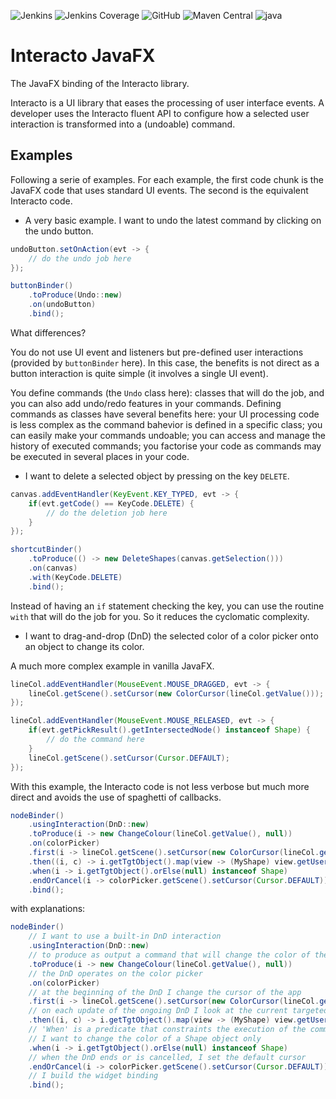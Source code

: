 
![Jenkins](https://img.shields.io/jenkins/build?jobUrl=https%3A%2F%2Fci.inria.fr%2Fmalai%2Fjob%2Finteracto-javafx&style=for-the-badge)
![Jenkins Coverage](https://img.shields.io/jenkins/coverage/jacoco?jobUrl=https%3A%2F%2Fci.inria.fr%2Fmalai%2Fjob%2Finteracto-javafx&style=for-the-badge) 
![GitHub](https://img.shields.io/github/license/interacto/interacto-javafx?style=for-the-badge)
![Maven Central](https://img.shields.io/maven-central/v/io.github.interacto/interacto-javafx?style=for-the-badge)
![java](https://img.shields.io/badge/java-11-green?style=for-the-badge)



# Interacto JavaFX

The JavaFX binding of the Interacto library.

Interacto is a UI library that eases the processing of user interface events.
A developer uses the Interacto fluent API to configure how a selected user interaction is transformed into a (undoable) command.

## Examples

Following a serie of examples. For each example, the first code chunk is the JavaFX code that uses standard UI events.
The second is the equivalent Interacto code.
 

- A very basic example. I want to undo the latest command by clicking on the undo button.

```java
undoButton.setOnAction(evt -> {
    // do the undo job here
});
```


```java
buttonBinder()
    .toProduce(Undo::new)
    .on(undoButton)
    .bind();
```

What differences?

You do not use UI event and listeners but pre-defined user interactions (provided by `buttonBinder` here).
In this case, the benefits is not direct as a button interaction is quite simple (it involves a single UI event).

You define commands (the `Undo` class here): classes that will do the job, and you can also add undo/redo features in your commands. 
Defining commands as classes have several benefits here:
your UI processing code is less complex as the command bahevior is defined in a specific class;
you can easily make your commands undoable;
you can access and manage the history of executed commands;
you factorise your code as commands may be executed in several places in your code. 




- I want to delete a selected object by pressing on the key `DELETE`.

```java
canvas.addEventHandler(KeyEvent.KEY_TYPED, evt -> {
    if(evt.getCode() == KeyCode.DELETE) {
        // do the deletion job here
    }
});
```


```java
shortcutBinder()
    .toProduce(() -> new DeleteShapes(canvas.getSelection()))
    .on(canvas)
    .with(KeyCode.DELETE)
    .bind();
```

Instead of having an `if` statement checking the key, you can use the routine `with` that will do the job for you.
So it reduces the cyclomatic complexity.



- I want to drag-and-drop (DnD) the selected color of a color picker onto an object to change its color.

A much more complex example in vanilla JavaFX.

```java
lineCol.addEventHandler(MouseEvent.MOUSE_DRAGGED, evt -> {
    lineCol.getScene().setCursor(new ColorCursor(lineCol.getValue()));
});

lineCol.addEventHandler(MouseEvent.MOUSE_RELEASED, evt -> {
    if(evt.getPickResult().getIntersectedNode() instanceof Shape) {
        // do the command here
    }
    lineCol.getScene().setCursor(Cursor.DEFAULT);
});
```

With this example, the Interacto code is not less verbose but much more direct and avoids the use of spaghetti of callbacks.

```java
nodeBinder()
    .usingInteraction(DnD::new)
    .toProduce(i -> new ChangeColour(lineCol.getValue(), null))
    .on(colorPicker)
    .first(i -> lineCol.getScene().setCursor(new ColorCursor(lineCol.getValue())))
    .then((i, c) -> i.getTgtObject().map(view -> (MyShape) view.getUserData()).ifPresent(sh -> c.setShape(sh)))
    .when(i -> i.getTgtObject().orElse(null) instanceof Shape)
    .endOrCancel(i -> colorPicker.getScene().setCursor(Cursor.DEFAULT))
    .bind();
```

with explanations:

```java
nodeBinder()
    // I want to use a built-in DnD interaction
    .usingInteraction(DnD::new)
    // to produce as output a command that will change the color of the targeted object
    .toProduce(i -> new ChangeColour(lineCol.getValue(), null))
    // the DnD operates on the color picker
    .on(colorPicker)
    // at the beginning of the DnD I change the cursor of the app
    .first(i -> lineCol.getScene().setCursor(new ColorCursor(lineCol.getValue())))
    // on each update of the ongoing DnD I look at the current targeted object
    .then((i, c) -> i.getTgtObject().map(view -> (MyShape) view.getUserData()).ifPresent(sh -> c.setShape(sh)))
    // 'When' is a predicate that constraints the execution of the command.
    // I want to change the color of a Shape object only
    .when(i -> i.getTgtObject().orElse(null) instanceof Shape)
    // when the DnD ends or is cancelled, I set the default cursor
    .endOrCancel(i -> colorPicker.getScene().setCursor(Cursor.DEFAULT))
    // I build the widget binding
    .bind();
```
